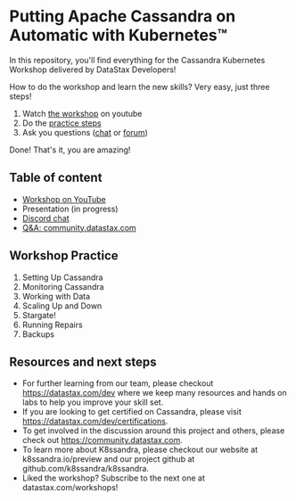 # Putting Apache Cassandra on Automatic with Kubernetes™

In this repository, you'll find everything for the Cassandra Kubernetes Workshop delivered by DataStax Developers!

How to do the workshop and learn the new skills? Very easy, just three steps! 

1. Watch [the workshop](https://youtu.be/riKDcNh7V8k) on youtube
2. Do the [practice steps](https://github.com/datastaxdevs/k8ssandra-workshop/wiki)
3. Ask you questions ([chat](https://bit.ly/cassandra-workshop) or [forum](https://community.datastax.com))

Done! That's it, you are amazing! 

## Table of content

* [Workshop on YouTube](https://youtu.be/riKDcNh7V8k)
* Presentation (in progress)
* [Discord chat](https://bit.ly/cassandra-workshop)
* [Q&A: community.datastax.com](https://community.datastax.com)

## Workshop Practice

1. Setting Up Cassandra
2. Monitoring Cassandra
3. Working with Data
4. Scaling Up and Down
5. Stargate!
6. Running Repairs
7. Backups

## Resources and next steps

* For further learning from our team, please checkout https://datastax.com/dev where we keep many resources and hands on labs to help you improve your skill set.
* If you are looking to get certified on Cassandra, please visit https://datastax.com/dev/certifications.
* To get involved in the discussion around this project and others, please check out https://community.datastax.com.
* To learn more about K8ssandra, please checkout our website at k8ssandra.io/preview and our project github at github.com/k8ssandra/k8ssandra.
* Liked the workshop? Subscribe to the next one at datastax.com/workshops! 
